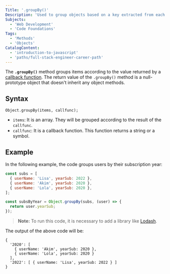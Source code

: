 ```yaml
---
Title: '.groupBy()'
Description: 'Used to group objects based on a key extracted from each object using a provided callback function.'
Subjects:
  - 'Web Development'
  - 'Code Foundations'
Tags:
  - 'Methods'
  - 'Objects'
CatalogContent:
  - 'introduction-to-javascript'
  - 'paths/full-stack-engineer-career-path'
---
```


The **`.groupBy()`** method groups items according to the value returned by a [callback function](https://codecademy.com/ressources/docs/javascript/callbacks). The return value of the `.groupBy()` method is a null-prototype object that doesn't inherit any object methods.

## Syntax

```pseudo
Object.groupBy(items, callfunc);
```

- `items`: It is an array. They will be grouped according to the result of the `callfunc`.
- `callfunc`: It is a callback function. This function returns a string or a symbol.

## Example

In the following example, the code groups users by their subscription year:

```js
const subs = [
  { userName: 'Lisa', yearSub: 2022 },
  { userName: 'Akim', yearSub: 2020 },
  { userName: 'Lola', yearSub: 2020 },
];

const subsByYear = Object.groupBy(subs, (user) => {
  return user.yearSub;
});
```

> **Note:** To run this code, it is necessary to add a library like [Lodash](https://lodash.com/docs/4.17.15#groupBy).

The output of the above code will be:

```shell
{
  '2020': [
    { userName: 'Akim', yearSub: 2020 },
    { userName: 'Lola', yearSub: 2020 }
  ],
  '2022': [ { userName: 'Lisa', yearSub: 2022 } ]
}
```
